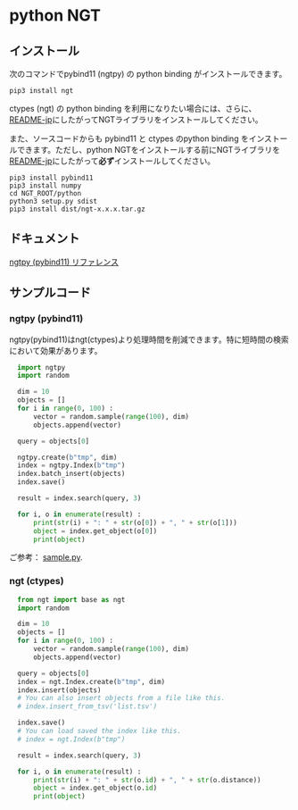 
# python NGT


## インストール
次のコマンドでpybind11 (ngtpy) の python binding がインストールできます。
```
pip3 install ngt
```
ctypes (ngt) の python binding を利用になりたい場合には、さらに、[README-jp](../README-jp.md#build)にしたがってNGTライブラリをインストールしてください。

また、ソースコードからも pybind11 と ctypes のpython binding をインストールできます。ただし、python NGTをインストールする前にNGTライブラリを[README-jp](../README-jp.md#build)にしたがって**必ず**インストールしてください。
```
pip3 install pybind11
pip3 install numpy
cd NGT_ROOT/python
python3 setup.py sdist
pip3 install dist/ngt-x.x.x.tar.gz
```

## ドキュメント

[ngtpy (pybind11) リファレンス](README-ngtpy-jp.md)

## サンプルコード

### ngtpy (pybind11)

ngtpy(pybind11)はngt(ctypes)より処理時間を削減できます。特に短時間の検索において効果があります。

```python
  import ngtpy
  import random

  dim = 10
  objects = []
  for i in range(0, 100) :
      vector = random.sample(range(100), dim)
      objects.append(vector)

  query = objects[0]

  ngtpy.create(b"tmp", dim)
  index = ngtpy.Index(b"tmp")
  index.batch_insert(objects)
  index.save()

  result = index.search(query, 3)

  for i, o in enumerate(result) :
      print(str(i) + ": " + str(o[0]) + ", " + str(o[1]))
      object = index.get_object(o[0])
      print(object)
```

ご参考： [sample.py](sample/sample.py).

### ngt (ctypes)

```python
  from ngt import base as ngt
  import random

  dim = 10
  objects = []
  for i in range(0, 100) :
      vector = random.sample(range(100), dim)
      objects.append(vector)

  query = objects[0]
  index = ngt.Index.create(b"tmp", dim)
  index.insert(objects)
  # You can also insert objects from a file like this.
  # index.insert_from_tsv('list.tsv') 

  index.save()
  # You can load saved the index like this.
  # index = ngt.Index(b"tmp")

  result = index.search(query, 3)

  for i, o in enumerate(result) :
      print(str(i) + ": " + str(o.id) + ", " + str(o.distance))
      object = index.get_object(o.id)
      print(object)
```
